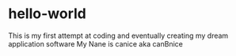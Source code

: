 # hello-world
This is my first attempt at coding and eventually creating my dream application software
My Nane is canice aka canBnice

